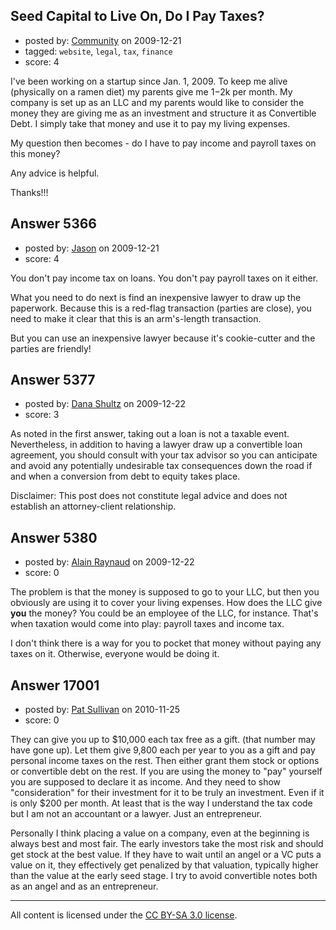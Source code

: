 ## Seed Capital to Live On, Do I Pay Taxes?

- posted by: [Community](https://stackexchange.com/users/-1/-1-community) on 2009-12-21
- tagged: `website`, `legal`, `tax`, `finance`
- score: 4

I've been working on a startup since Jan. 1, 2009.  To keep me alive (physically on a ramen diet) my parents give me $1-$2k per month.  My company is set up as an LLC and my parents would like to consider the money they are giving me as an investment and structure it as Convertible Debt.  I simply take that money and use it to pay my living expenses.  

My question then becomes - do I have to pay income and payroll taxes on this money?

Any advice is helpful.

Thanks!!!


## Answer 5366

- posted by: [Jason](https://stackexchange.com/users/-1/2-jason) on 2009-12-21
- score: 4

You don't pay income tax on loans.  You don't pay payroll taxes on it either.

What you need to do next is find an inexpensive lawyer to draw up the paperwork.  Because this is a red-flag transaction (parties are close), you need to make it clear that this is an arm's-length transaction.

But you can use an inexpensive lawyer because it's cookie-cutter and the parties are friendly!


## Answer 5377

- posted by: [Dana Shultz](https://stackexchange.com/users/-1/1841-dana-shultz) on 2009-12-22
- score: 3

As noted in the first answer, taking out a loan is not a taxable event. Nevertheless, in addition to having a lawyer draw up a convertible loan agreement, you should consult with your tax advisor so you can anticipate and avoid any potentially undesirable tax consequences down the road if and when a conversion from debt to equity takes place.

Disclaimer: This post does not constitute legal advice and does not establish an attorney-client relationship.


## Answer 5380

- posted by: [Alain Raynaud](https://stackexchange.com/users/-1/502-alain-raynaud) on 2009-12-22
- score: 0

The problem is that the money is supposed to go to your LLC, but then you obviously are using it to cover your living expenses. How does the LLC give **you** the money? You could be an employee of the LLC, for instance. That's when taxation would come into play: payroll taxes and income tax.

I don't think there is a way for you to pocket that money without paying any taxes on it. Otherwise, everyone would be doing it.


## Answer 17001

- posted by: [Pat Sullivan](https://stackexchange.com/users/-1/5585-pat-sullivan) on 2010-11-25
- score: 0

They can give you up to $10,000 each tax free as a gift.  (that number may have gone up).  Let them give 9,800 each per year to you as a gift and pay personal income taxes on the rest.  Then either grant them stock or options or convertible debt on the rest. If you are using the money to "pay" yourself you are supposed to declare it as income.  And they need to show "consideration" for their investment for it to be truly an investment.  Even if it is only $200 per month.  At least that is the way I understand the tax code but I am not an accountant or a lawyer.  Just an entrepreneur.  

Personally I think placing a value on a company, even at the beginning is always best and most fair.  The early investors take the most risk and should get stock at the best value.  If they have to wait until an angel or a VC puts a value on it, they effectively get penalized by that valuation, typically higher than the value at the early seed stage.  I try to avoid convertible notes both as an angel and as an entrepreneur.



---

All content is licensed under the [CC BY-SA 3.0 license](https://creativecommons.org/licenses/by-sa/3.0/).
